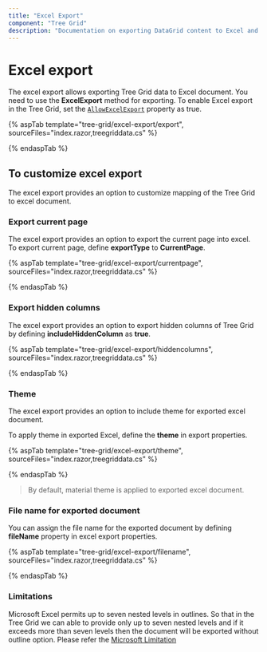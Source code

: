 ```yaml
---
title: "Excel Export"
component: "Tree Grid"
description: "Documentation on exporting DataGrid content to Excel and customizing the exported document with multi-export, headers and footers, and file name changes in the Blazor Data Tree Grid Component."
---
```


# Excel export

The excel export allows exporting Tree Grid data to Excel document. You need to use the
 **ExcelExport** method for exporting. To enable Excel export in the Tree Grid, set the [`AllowExcelExport`](https://help.syncfusion.com/cr/blazor/Syncfusion.Blazor~Syncfusion.Blazor.TreeGrid.SfTreeGrid%601~AllowExcelExport.html) property as true.

{% aspTab template="tree-grid/excel-export/export", sourceFiles="index.razor,treegriddata.cs" %}

{% endaspTab %}

## To customize excel export

The excel export provides an option to customize mapping of the Tree Grid to excel document.

### Export current page

The excel export provides an option to export the current page into excel. To export current page, define **exportType** to **CurrentPage**.

{% aspTab template="tree-grid/excel-export/currentpage", sourceFiles="index.razor,treegriddata.cs" %}

{% endaspTab %}

### Export hidden columns

The excel export provides an option to export hidden columns of Tree Grid by defining **includeHiddenColumn** as **true**.

{% aspTab template="tree-grid/excel-export/hiddencolumns", sourceFiles="index.razor,treegriddata.cs" %}

{% endaspTab %}

### Theme

The excel export provides an option to include theme for exported excel document.

To apply theme in exported Excel, define the **theme** in export properties.

{% aspTab template="tree-grid/excel-export/theme", sourceFiles="index.razor,treegriddata.cs" %}

{% endaspTab %}

> By default, material theme is applied to exported excel document.

### File name for exported document

You can assign the file name for the exported document by defining **fileName** property in excel export properties.

{% aspTab template="tree-grid/excel-export/filename", sourceFiles="index.razor,treegriddata.cs" %}

{% endaspTab %}

### Limitations

Microsoft Excel permits up to seven nested levels in outlines. So that in the Tree Grid we can able to provide only up to seven nested levels and if it exceeds more than seven levels then the document will be exported without outline option. Please refer the [Microsoft Limitation](https://docs.microsoft.com/en-us/sql/reporting-services/report-builder/exporting-to-microsoft-excel-report-builder-and-ssrs?view=sql-server-2017#ExcelLimitations)
